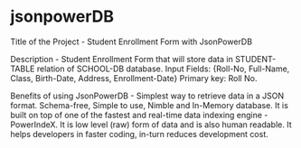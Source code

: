 # jsonpowerDB
Title of the Project - Student Enrollment Form with JsonPowerDB

Description - Student Enrollment Form that will store data in STUDENT-TABLE relation of SCHOOL-DB database.
              Input Fields: {Roll-No, Full-Name, Class, Birth-Date, Address, Enrollment-Date}
              Primary key: Roll No.

Benefits of using JsonPowerDB - Simplest way to retrieve data in a JSON format.
                                Schema-free, Simple to use, Nimble and In-Memory database.
                                It is built on top of one of the fastest and real-time data indexing engine - PowerIndeX.
                                It is low level (raw) form of data and is also human readable.
                                It helps developers in faster coding, in-turn reduces development cost.
